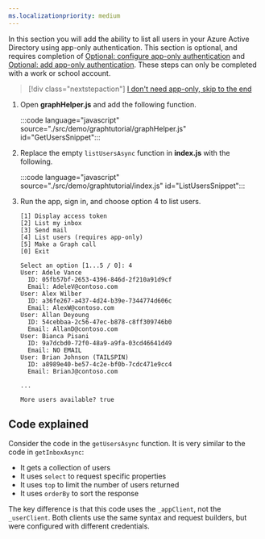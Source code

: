 ```yaml
---
ms.localizationpriority: medium
---
```


<!-- markdownlint-disable MD041 -->

In this section you will add the ability to list all users in your Azure Active Directory using app-only authentication. This section is optional, and requires completion of [Optional: configure app-only authentication](?tutorial-step=2) and [Optional: add app-only authentication](?tutorial-step=8). These steps can only be completed with a work or school account.

> [!div class="nextstepaction"]
> [I don't need app-only, skip to the end](?tutorial-step=10)

1. Open **graphHelper.js** and add the following function.

    :::code language="javascript" source="./src/demo/graphtutorial/graphHelper.js" id="GetUsersSnippet":::

1. Replace the empty `listUsersAsync` function in **index.js** with the following.

    :::code language="javascript" source="./src/demo/graphtutorial/index.js" id="ListUsersSnippet":::

1. Run the app, sign in, and choose option 4 to list users.

    ```Shell
    [1] Display access token
    [2] List my inbox
    [3] Send mail
    [4] List users (requires app-only)
    [5] Make a Graph call
    [0] Exit

    Select an option [1...5 / 0]: 4
    User: Adele Vance
      ID: 05fb57bf-2653-4396-846d-2f210a91d9cf
      Email: AdeleV@contoso.com
    User: Alex Wilber
      ID: a36fe267-a437-4d24-b39e-7344774d606c
      Email: AlexW@contoso.com
    User: Allan Deyoung
      ID: 54cebbaa-2c56-47ec-b878-c8ff309746b0
      Email: AllanD@contoso.com
    User: Bianca Pisani
      ID: 9a7dcbd0-72f0-48a9-a9fa-03cd46641d49
      Email: NO EMAIL
    User: Brian Johnson (TAILSPIN)
      ID: a8989e40-be57-4c2e-bf0b-7cdc471e9cc4
      Email: BrianJ@contoso.com

    ...

    More users available? true
    ```

## Code explained

Consider the code in the `getUsersAsync` function. It is very similar to the code in `getInboxAsync`:

- It gets a collection of users
- It uses `select` to request specific properties
- It uses `top` to limit the number of users returned
- It uses `orderBy` to sort the response

The key difference is that this code uses the `_appClient`, not the `_userClient`. Both clients use the same syntax and request builders, but were configured with different credentials.
